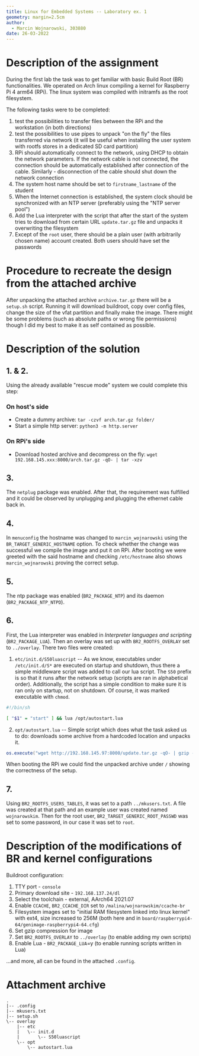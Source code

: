 ```yaml
---
title: Linux for Embedded Systems -- Laboratory ex. 1
geometry: margin=2.5cm
author:
  - Marcin Wojnarowski, 303880
date: 26-03-2022
---
```


# Description of the assignment

During the first lab the task was to get familiar with basic Build Root (BR) functionalities. We operated on Arch linux compiling a kernel for Raspberry Pi 4 arm64 (RPi). The linux system was compiled with initramfs as the root filesystem.

The following tasks were to be completed:

1. test the possibilities to transfer files between the RPi and the workstation (in both directions)
2. test the possibilities to use pipes to unpack "on the fly" the files transferred via network (it will be useful when installing the user system with rootfs stores in a dedicated SD card partition)
3. RPi should automatically connect to the network, using DHCP to obtain the network parameters. If the network cable is not connected, the connection should be automatically established after connection of the cable. Similarly - disconnection of the cable should shut down the network connection
4. The system host name should be set to `firstname_lastname` of the student
5. When the Internet connection is established, the system clock should be synchronized with an NTP server (preferably using the "NTP server pool")
6. Add the Lua interpreter with the script that after the start of the system tries to download from certain URL `update.tar.gz` file and unpacks it overwriting the filesystem
7. Except of the `root` user, there should be a plain user (with arbitrarily chosen name) account created. Both users should have set the passwords

# Procedure to recreate the design from the attached archive

After unpacking the attached archive `archive.tar.gz` there will be a `setup.sh` script. Running it will download buildroot, copy over config files, change the size of the vfat partition and finally make the image. There might be some problems (such as absolute paths or wrong file permissions) though I did my best to make it as self contained as possible.

# Description of the solution

## 1. & 2.

Using the already available "rescue mode" system we could complete this step:

### On host's side

- Create a dummy archive: `tar -czvf arch.tar.gz folder/`
- Start a simple http server: `python3 -m http.server`

### On RPi's side

- Download hosted archive and decompress on the fly: `wget 192.168.145.xxx:8000/arch.tar.gz -qO- | tar -xzv`

## 3.

The `netplug` package was enabled. After that, the requirement was fulfilled and it could be observed by unplugging and plugging the ethernet cable back in.

## 4.

In `menuconfig` the hostname was changed to `marcin_wojnarowski` using the `BR_TARGET_GENERIC_HOSTNAME` option. To check whether the change was successful we compile the image and put it on RPi. After booting we were greeted with the said hostname and checking `/etc/hostname` also shows `marcin_wojnarowski` proving the correct setup.

## 5.

The ntp package was enabled (`BR2_PACKAGE_NTP`) and its daemon (`BR2_PACKAGE_NTP_NTPD`).

## 6.

First, the Lua interpreter was enabled in _Interpreter languages and scripting_ (`BR2_PACKAGE_LUA`). Then an overlay was set up with `BR2_ROOTFS_OVERLAY` set to `../overlay`. There two files were created:

1. `etc/init.d/S50luascript` -- As we know, executables under `/etc/init.d/S*` are executed on startup and shutdown, thus there a simple middleware script was added to call our lua script. The `S50` prefix is so that it runs after the network setup (scripts are ran in alphabetical order). Additionally, the script has a simple condition to make sure it is ran only on startup, not on shutdown. Of course, it was marked executable with `chmod`.

```sh
#!/bin/sh

[ "$1" = "start" ] && lua /opt/autostart.lua
```

2. `opt/autostart.lua` -- Simple script which does what the task asked us to do: downloads some archive from a hardcoded location and unpacks it.

```lua
os.execute("wget http://192.168.145.97:8000/update.tar.gz -qO- | gzip -d | tar -x")
```

When booting the RPi we could find the unpacked archive under `/` showing the correctness of the setup.

## 7.

Using `BR2_ROOTFS_USERS_TABLES`, it was set to a path `../mkusers.txt`. A file was created at that path and an example user was created named `wojnarowskim`. Then for the root user, `BR2_TARGET_GENERIC_ROOT_PASSWD` was set to some password, in our case it was set to `root`.

# Description of the modifications of BR and kernel configurations

Buildroot configuration:

1. TTY port - `console`
2. Primary download site - `192.168.137.24/dl`
3. Select the toolchain - external, AArch64 2021.07
4. Enable `CCACHE`, `BR2_CCACHE_DIR` set to `/malina/wojnarowskim/ccache-br`
5. Filesystem images set to "initial RAM filesystem linked into linux kernel" with ext4, size increased to 256M (both here and in `board/raspberrypi4-64/genimage-raspberrypi4-64.cfg`)
6. Set gzip compression for image
7. Set `BR2_ROOTFS_OVERLAY` to `../overlay` (to enable adding my own scripts)
8. Enable Lua - `BR2_PACKAGE_LUA`=y (to enable running scripts written in Lua)

...and more, all can be found in the attached `.config`.

# Attachment archive

```
.
|-- .config
|-- mkusers.txt
|-- setup.sh
\-- overlay
    |-- etc
    |   \-- init.d
    |       \-- S50luascript
    \-- opt
        \-- autostart.lua
```
